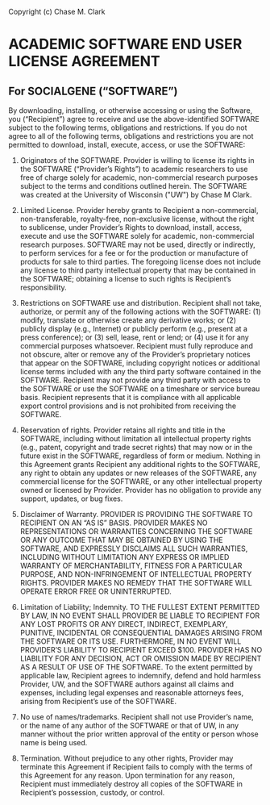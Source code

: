 Copyright (c) Chase M. Clark

# ACADEMIC SOFTWARE END USER LICENSE AGREEMENT

## For SOCIALGENE (“SOFTWARE”)

By downloading, installing, or otherwise accessing or using the Software, you (“Recipient”) agree to receive and use the above-identified SOFTWARE subject to the following terms, obligations and restrictions. If you do not agree to all of the following terms, obligations and restrictions you are not permitted to download, install, execute, access, or use the SOFTWARE:

1. Originators of the SOFTWARE. Provider is willing to license its rights in the SOFTWARE (“Provider’s Rights”) to academic researchers to use free of charge solely for academic, non-commercial research purposes subject to the terms and conditions outlined herein. The SOFTWARE was created at the University of Wisconsin ("UW") by Chase M Clark.

2. Limited License. Provider hereby grants to Recipient a non-commercial, non-transferable, royalty-free, non-exclusive license, without the right to sublicense, under Provider’s Rights to download, install, access, execute and use the SOFTWARE solely for academic, non-commercial research purposes. SOFTWARE may not be used, directly or indirectly, to perform services for a fee or for the production or manufacture of products for sale to third parties. The foregoing license does not include any license to third party intellectual property that may be contained in the SOFTWARE; obtaining a license to such rights is Recipient’s responsibility.

3. Restrictions on SOFTWARE use and distribution. Recipient shall not take, authorize, or permit any of the following actions with the SOFTWARE: (1) modify, translate or otherwise create any derivative works; or (2) publicly display (e.g., Internet) or publicly perform (e.g., present at a press conference); or (3) sell, lease, rent or lend; or (4) use it for any commercial purposes whatsoever. Recipient must fully reproduce and not obscure, alter or remove any of the Provider’s proprietary notices that appear on the SOFTWARE, including copyright notices or additional license terms included with any the third party software contained in the SOFTWARE. Recipient may not provide any third party with access to the SOFTWARE or use the SOFTWARE on a timeshare or service bureau basis. Recipient represents that it is compliance with all applicable export control provisions and is not prohibited from receiving the SOFTWARE.

4. Reservation of rights. Provider retains all rights and title in the SOFTWARE, including without limitation all intellectual property rights (e.g., patent, copyright and trade secret rights) that may now or in the future exist in the SOFTWARE, regardless of form or medium. Nothing in this Agreement grants Recipient any additional rights to the SOFTWARE, any right to obtain any updates or new releases of the SOFTWARE, any commercial license for the SOFTWARE, or any other intellectual property owned or licensed by Provider. Provider has no obligation to provide any support, updates, or bug fixes.

5. Disclaimer of Warranty. PROVIDER IS PROVIDING THE SOFTWARE TO RECIPIENT ON AN “AS IS” BASIS. PROVIDER MAKES NO REPRESENTATIONS OR WARRANTIES CONCERNING THE SOFTWARE OR ANY OUTCOME THAT MAY BE OBTAINED BY USING THE SOFTWARE, AND EXPRESSLY DISCLAIMS ALL SUCH WARRANTIES, INCLUDING WITHOUT LIMITATION ANY EXPRESS OR IMPLIED WARRANTY OF MERCHANTABILITY, FITNESS FOR A PARTICULAR PURPOSE, AND NON-INFRINGEMENT OF INTELLECTUAL PROPERTY RIGHTS. PROVIDER MAKES NO REMEDY THAT THE SOFTWARE WILL OPERATE ERROR FREE OR UNINTERRUPTED.

6. Limitation of Liability; Indemnity. TO THE FULLEST EXTENT PERMITTED BY LAW, IN NO EVENT SHALL PROVIDER BE LIABLE TO RECIPIENT FOR ANY LOST PROFITS OR ANY DIRECT, INDIRECT, EXEMPLARY, PUNITIVE, INCIDENTAL OR CONSEQUENTIAL DAMAGES ARISING FROM THE SOFTWARE OR ITS USE. FURTHERMORE, IN NO EVENT WILL PROVIDER’S LIABILITY TO RECIPIENT EXCEED $100. PROVIDER HAS NO LIABILITY FOR ANY DECISION, ACT OR OMISSION MADE BY RECIPIENT AS A RESULT OF USE OF THE SOFTWARE. To the extent permitted by applicable law, Recipient agrees to indemnify, defend and hold harmless Provider, UW, and the SOFTWARE authors against all claims and expenses, including legal expenses and reasonable attorneys fees, arising from Recipient’s use of the SOFTWARE.

7. No use of names/trademarks. Recipient shall not use Provider’s name, or the name of any author of the SOFTWARE or that of UW, in any manner without the prior written approval of the entity or person whose name is being used.

8. Termination. Without prejudice to any other rights, Provider may terminate this Agreement if Recipient fails to comply with the terms of this Agreement for any reason. Upon termination for any reason, Recipient must immediately destroy all copies of the SOFTWARE in Recipient’s possession, custody, or control.
